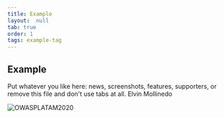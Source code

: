 ```yaml
---
title: Example
layout:  null
tab: true
order: 1
tags: example-tag
---
```


## Example

Put whatever you like here: news, screenshots, features, supporters, or remove this file and don't use tabs at all. Elvin Mollinedo

![OWASPLATAM2020](/www-chapter-bolivia/assets/images/back3.png)